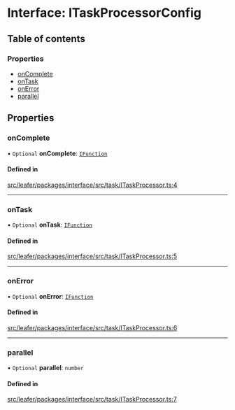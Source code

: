 # Interface: ITaskProcessorConfig

## Table of contents

### Properties

- [onComplete](ITaskProcessorConfig.md#oncomplete)
- [onTask](ITaskProcessorConfig.md#ontask)
- [onError](ITaskProcessorConfig.md#onerror)
- [parallel](ITaskProcessorConfig.md#parallel)

## Properties

### onComplete

• `Optional` **onComplete**: [`IFunction`](IFunction.md)

#### Defined in

[src/leafer/packages/interface/src/task/ITaskProcessor.ts:4](https://github.com/leaferjs/leafer/blob/d3ec2c9bd49557a0d74aae684f8e3d3d557af194/packages/interface/src/task/ITaskProcessor.ts#L4)

___

### onTask

• `Optional` **onTask**: [`IFunction`](IFunction.md)

#### Defined in

[src/leafer/packages/interface/src/task/ITaskProcessor.ts:5](https://github.com/leaferjs/leafer/blob/d3ec2c9bd49557a0d74aae684f8e3d3d557af194/packages/interface/src/task/ITaskProcessor.ts#L5)

___

### onError

• `Optional` **onError**: [`IFunction`](IFunction.md)

#### Defined in

[src/leafer/packages/interface/src/task/ITaskProcessor.ts:6](https://github.com/leaferjs/leafer/blob/d3ec2c9bd49557a0d74aae684f8e3d3d557af194/packages/interface/src/task/ITaskProcessor.ts#L6)

___

### parallel

• `Optional` **parallel**: `number`

#### Defined in

[src/leafer/packages/interface/src/task/ITaskProcessor.ts:7](https://github.com/leaferjs/leafer/blob/d3ec2c9bd49557a0d74aae684f8e3d3d557af194/packages/interface/src/task/ITaskProcessor.ts#L7)
